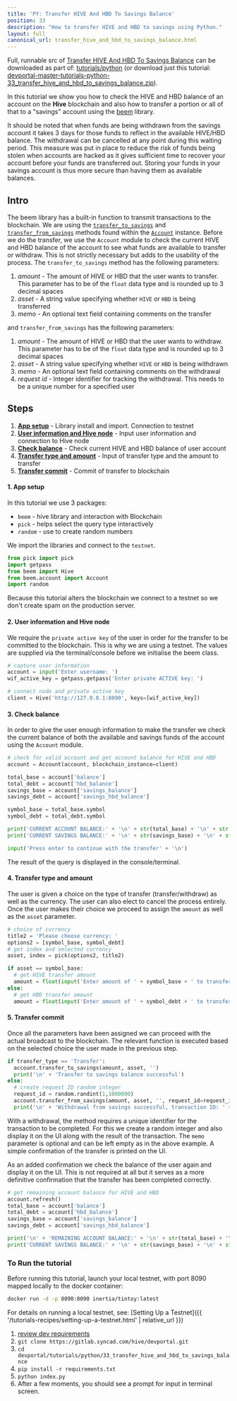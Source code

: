 ```yaml
---
title: 'PY: Transfer HIVE And HBD To Savings Balance'
position: 33
description: "How to transfer HIVE and HBD to savings using Python."
layout: full
canonical_url: transfer_hive_and_hbd_to_savings_balance.html
---
```

Full, runnable src of [Transfer HIVE And HBD To Savings Balance](https://gitlab.syncad.com/hive/devportal/-/tree/master/tutorials/python/33_transfer_hive_and_hbd_to_savings_balance) can be downloaded as part of: [tutorials/python](https://gitlab.syncad.com/hive/devportal/-/tree/master/tutorials/python) (or download just this tutorial: [devportal-master-tutorials-python-33_transfer_hive_and_hbd_to_savings_balance.zip](https://gitlab.syncad.com/hive/devportal/-/archive/master/devportal-master.zip?path=tutorials/python/33_transfer_hive_and_hbd_to_savings_balance)).

In this tutorial we show you how to check the HIVE and HBD balance of an account on the **Hive** blockchain and also how to transfer a portion or all of that to a "savings" account using the [beem](https://github.com/holgern/beem) library.

It should be noted that when funds are being withdrawn from the savings account it takes 3 days for those funds to reflect in the available HIVE/HBD balance.  The withdrawal can be cancelled at any point during this waiting period.  This measure was put in place to reduce the risk of funds being stolen when accounts are hacked as it gives sufficient time to recover your account before your funds are transferred out.  Storing your funds in your savings account is thus more secure than having them as available balances.

## Intro

The beem library has a built-in function to transmit transactions to the blockchain.  We are using the [`transfer_to_savings`](https://beem.readthedocs.io/en/latest/beem.account.html#beem.account.Account.transfer_to_savings) and [`transfer_from_savings`](https://beem.readthedocs.io/en/latest/beem.account.html#beem.account.Account.transfer_from_savings) methods found within the [`Account`](https://beem.readthedocs.io/en/latest/beem.account.html) instance.  Before we do the transfer, we use the `Account` module to check the current HIVE and HBD balance of the account to see what funds are available to transfer or withdraw.  This is not strictly necessary but adds to the usability of the process.  The `transfer_to_savings` method has the following parameters:

1.  _amount_ - The amount of HIVE or HBD that the user wants to transfer. This parameter has to be of the `float` data type and is rounded up to 3 decimal spaces
1.  _asset_ - A string value specifying whether `HIVE` or `HBD` is being transferred
1.  _memo_ - An optional text field containing comments on the transfer

and `transfer_from_savings` has the following parameters:

1.  _amount_ - The amount of HIVE or HBD that the user wants to withdraw. This parameter has to be of the `float` data type and is rounded up to 3 decimal spaces
1.  _asset_ - A string value specifying whether `HIVE` or `HBD` is being withdrawn
1.  _memo_ - An optional text field containing comments on the withdrawal
1.  _request id_ - Integer identifier for tracking the withdrawal. This needs to be a unique number for a specified user

## Steps

1. [**App setup**](#setup) - Library install and import. Connection to testnet
1. [**User information and Hive node**](#userinfo) - Input user information and connection to Hive node
1. [**Check balance**](#balance) - Check current HIVE and HBD balance of user account
1. [**Transfer type and amount**](#amount) - Input of transfer type and the amount to transfer
1. [**Transfer commit**](#commit) - Commit of transfer to blockchain

#### 1. App setup <a name="setup"></a>

In this tutorial we use 3 packages:

- `beem` - hive library and interaction with Blockchain
- `pick` - helps select the query type interactively
- `random` - use to create random numbers

We import the libraries and connect to the `testnet`.

```python
from pick import pick
import getpass
from beem import Hive
from beem.account import Account
import random
```

Because this tutorial alters the blockchain we connect to a testnet so we don't create spam on the production server.

#### 2. User information and Hive node <a name="userinfo"></a>

We require the `private active key` of the user in order for the transfer to be committed to the blockchain.  This is why we are using a testnet.  The values are supplied via the terminal/console before we initialise the beem class.

```python
# capture user information
account = input('Enter username: ')
wif_active_key = getpass.getpass('Enter private ACTIVE key: ')

# connect node and private active key
client = Hive('http://127.0.0.1:8090', keys=[wif_active_key])
```

#### 3. Check balance <a name="balance"></a>

In order to give the user enough information to make the transfer we check the current balance of both the available and savings funds of the account using the `Account` module.

```python
# check for valid account and get account balance for HIVE and HBD
account = Account(account, blockchain_instance=client)

total_base = account['balance']
total_debt = account['hbd_balance']
savings_base = account['savings_balance']
savings_debt = account['savings_hbd_balance']

symbol_base = total_base.symbol
symbol_debt = total_debt.symbol

print('CURRENT ACCOUNT BALANCE:' + '\n' + str(total_base) + '\n' + str(total_debt) + '\n')
print('CURRENT SAVINGS BALANCE:' + '\n' + str(savings_base) + '\n' + str(savings_debt) + '\n')

input('Press enter to continue with the transfer' + '\n')
```

The result of the query is displayed in the console/terminal.

#### 4. Transfer type and amount <a name="amount"></a>

The user is given a choice on the type of transfer (transfer/withdraw) as well as the currency.  The user can also elect to cancel the process entirely.  Once the user makes their choice we proceed to assign the `amount` as well as the `asset` parameter.

```python
# choice of currency
title2 = 'Please choose currency: '
options2 = [symbol_base, symbol_debt]
# get index and selected currency
asset, index = pick(options2, title2)

if asset == symbol_base:
  # get HIVE transfer amount
  amount = float(input('Enter amount of ' + symbol_base + ' to transfer: ') or '0')
else:
  # get HBD transfer amount
  amount = float(input('Enter amount of ' + symbol_debt + ' to transfer: ') or '0')
```

#### 5. Transfer commit <a name="commit"></a>

Once all the parameters have been assigned we can proceed with the actual broadcast to the blockchain.  The relevant function is executed based on the selected choice the user made in the previous step.

```python
if transfer_type == 'Transfer':
  account.transfer_to_savings(amount, asset, '')
  print('\n' + 'Transfer to savings balance successful')
else:
  # create request ID random integer
  request_id = random.randint(1,1000000)
  account.transfer_from_savings(amount, asset, '', request_id=request_id)
  print('\n' + 'Withdrawal from savings successful, transaction ID: ' + str(request_id))
```

With a withdrawal, the method requires a unique identifier for the transaction to be completed.  For this we create a random integer and also display it on the UI along with the result of the transaction.  The `memo` parameter is optional and can be left empty as in the above example.  A simple confirmation of the transfer is printed on the UI.

As an added confirmation we check the balance of the user again and display it on the UI.  This is not required at all but it serves as a more definitive confirmation that the transfer has been completed correctly.

```python
# get remaining account balance for HIVE and HBD
account.refresh()
total_base = account['balance']
total_debt = account['hbd_balance']
savings_base = account['savings_balance']
savings_debt = account['savings_hbd_balance']

print('\n' + 'REMAINING ACCOUNT BALANCE:' + '\n' + str(total_base) + '\n' + str(total_debt) + '\n')
print('CURRENT SAVINGS BALANCE:' + '\n' + str(savings_base) + '\n' + str(savings_debt) + '\n')
```

### To Run the tutorial

Before running this tutorial, launch your local testnet, with port 8090 mapped locally to the docker container:

```bash
docker run -d -p 8090:8090 inertia/tintoy:latest
```

For details on running a local testnet, see: [Setting Up a Testnet]({{ '/tutorials-recipes/setting-up-a-testnet.html' | relative_url }})

1. [review dev requirements](getting_started.html)
1. `git clone https://gitlab.syncad.com/hive/devportal.git`
1. `cd devportal/tutorials/python/33_transfer_hive_and_hbd_to_savings_balance`
1. `pip install -r requirements.txt`
1. `python index.py`
1. After a few moments, you should see a prompt for input in terminal screen.
